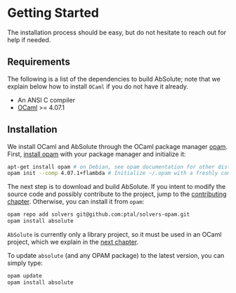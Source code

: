 # Getting Started

The installation process should be easy, but do not hesitate to reach out for help if needed.

## Requirements

The following is a list of the dependencies to build AbSolute; note that we explain below how to install `OCaml` if you do not have it already.

* An ANSI C compiler
* [OCaml](http://ocaml.org/) >= 4.07.1

## Installation

We install OCaml and AbSolute through the OCaml package manager [opam](http://opam.ocaml.org/).
First, [install opam](http://opam.ocaml.org/doc/Install.html) with your package manager and initialize it:
```sh
apt-get install opam # on Debian, see opam documentation for other distributions.
opam init --comp 4.07.1+flambda # Initialize ~/.opam with a freshly compiled OCaml 4.07.1
```

The next step is to download and build AbSolute.
If you intent to modify the source code and possibly contribute to the project, jump to the [contributing chapter](contributing.html).
Otherwise, you can install it from `opam`:

```sh
opam repo add solvers git@github.com:ptal/solvers-opam.git
opam install absolute
```

`AbSolute` is currently only a library project, so it must be used in an OCaml project, which we explain in the [next chapter](learn-absolute.html).

To update `absolute` (and any OPAM package) to the latest version, you can simply type:

```sh
opam update
opam install absolute
```
